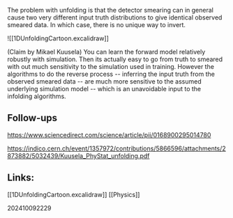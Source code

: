 The problem with unfolding is that the detector smearing can in general cause two very different input truth distributions to give identical observed smeared data. In which case, there is no unique way to invert. 

![[1DUnfoldingCartoon.excalidraw]]

(Claim by Mikael Kuusela) You can learn the forward model relatively robustly with simulation. Then its actually easy to go from truth to smeared with out much sensitivity to the simulation used in training. However the algorithms to do the reverse process -- inferring the input truth from the observed smeared data -- are much more sensitive to the assumed underlying simulation model -- which is an unavoidable input to the infolding algorithms.

## Follow-ups

https://www.sciencedirect.com/science/article/pii/0168900295014780

https://indico.cern.ch/event/1357972/contributions/5866596/attachments/2873882/5032439/Kuusela_PhyStat_unfolding.pdf

## Links: 
[[1DUnfoldingCartoon.excalidraw]]
[[Physics]]

202410092229
